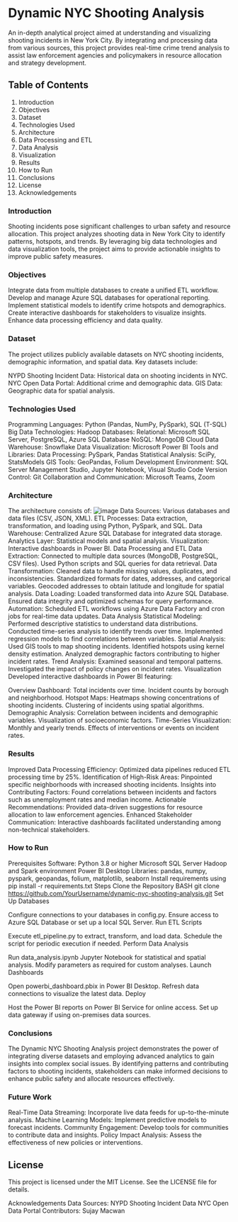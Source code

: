 # Dynamic NYC Shooting Analysis
An in-depth analytical project aimed at understanding and visualizing shooting incidents in New York City. By integrating and processing data from various sources, this project provides real-time crime trend analysis to assist law enforcement agencies and policymakers in resource allocation and strategy development.

## Table of Contents
1. Introduction
2. Objectives
3. Dataset
4. Technologies Used
5. Architecture
6. Data Processing and ETL
7. Data Analysis
8. Visualization
9. Results
10. How to Run
11. Conclusions
12. License
13. Acknowledgements

### Introduction
Shooting incidents pose significant challenges to urban safety and resource allocation. This project analyzes shooting data in New York City to identify patterns, hotspots, and trends. By leveraging big data technologies and data visualization tools, the project aims to provide actionable insights to improve public safety measures.

### Objectives
Integrate data from multiple databases to create a unified ETL workflow.
Develop and manage Azure SQL databases for operational reporting.
Implement statistical models to identify crime hotspots and demographics.
Create interactive dashboards for stakeholders to visualize insights.
Enhance data processing efficiency and data quality.

### Dataset
The project utilizes publicly available datasets on NYC shooting incidents, demographic information, and spatial data. Key datasets include:

NYPD Shooting Incident Data: Historical data on shooting incidents in NYC.
NYC Open Data Portal: Additional crime and demographic data.
GIS Data: Geographic data for spatial analysis.

### Technologies Used
Programming Languages: Python (Pandas, NumPy, PySpark), SQL (T-SQL)
Big Data Technologies: Hadoop
Databases:
Relational: Microsoft SQL Server, PostgreSQL, Azure SQL Database
NoSQL: MongoDB
Cloud Data Warehouse: Snowflake
Data Visualization: Microsoft Power BI
Tools and Libraries:
Data Processing: PySpark, Pandas
Statistical Analysis: SciPy, StatsModels
GIS Tools: GeoPandas, Folium
Development Environment: SQL Server Management Studio, Jupyter Notebook, Visual Studio Code
Version Control: Git
Collaboration and Communication: Microsoft Teams, Zoom

### Architecture
The architecture consists of:
![image](https://github.com/user-attachments/assets/42b73fd2-a7cf-4a79-8600-ff7e1bf578e8)
Data Sources: Various databases and data files (CSV, JSON, XML).
ETL Processes: Data extraction, transformation, and loading using Python, PySpark, and SQL.
Data Warehouse: Centralized Azure SQL Database for integrated data storage.
Analytics Layer: Statistical models and spatial analysis.
Visualization: Interactive dashboards in Power BI.
Data Processing and ETL
Data Extraction:
Connected to multiple data sources (MongoDB, PostgreSQL, CSV files).
Used Python scripts and SQL queries for data retrieval.
Data Transformation:
Cleaned data to handle missing values, duplicates, and inconsistencies.
Standardized formats for dates, addresses, and categorical variables.
Geocoded addresses to obtain latitude and longitude for spatial analysis.
Data Loading:
Loaded transformed data into Azure SQL Database.
Ensured data integrity and optimized schemas for query performance.
Automation:
Scheduled ETL workflows using Azure Data Factory and cron jobs for real-time data updates.
Data Analysis
Statistical Modeling:
Performed descriptive statistics to understand data distributions.
Conducted time-series analysis to identify trends over time.
Implemented regression models to find correlations between variables.
Spatial Analysis:
Used GIS tools to map shooting incidents.
Identified hotspots using kernel density estimation.
Analyzed demographic factors contributing to higher incident rates.
Trend Analysis:
Examined seasonal and temporal patterns.
Investigated the impact of policy changes on incident rates.
Visualization
Developed interactive dashboards in Power BI featuring:

Overview Dashboard:
Total incidents over time.
Incident counts by borough and neighborhood.
Hotspot Maps:
Heatmaps showing concentrations of shooting incidents.
Clustering of incidents using spatial algorithms.
Demographic Analysis:
Correlation between incidents and demographic variables.
Visualization of socioeconomic factors.
Time-Series Visualization:
Monthly and yearly trends.
Effects of interventions or events on incident rates.

### Results
Improved Data Processing Efficiency:
Optimized data pipelines reduced ETL processing time by 25%.
Identification of High-Risk Areas:
Pinpointed specific neighborhoods with increased shooting incidents.
Insights into Contributing Factors:
Found correlations between incidents and factors such as unemployment rates and median income.
Actionable Recommendations:
Provided data-driven suggestions for resource allocation to law enforcement agencies.
Enhanced Stakeholder Communication:
Interactive dashboards facilitated understanding among non-technical stakeholders.

### How to Run
Prerequisites
Software:
Python 3.8 or higher
Microsoft SQL Server
Hadoop and Spark environment
Power BI Desktop
Libraries:
pandas, numpy, pyspark, geopandas, folium, matplotlib, seaborn
Install requirements using pip install -r requirements.txt
Steps
Clone the Repository
BASH
git clone https://github.com/YourUsername/dynamic-nyc-shooting-analysis.git
Set Up Databases

Configure connections to your databases in config.py.
Ensure access to Azure SQL Database or set up a local SQL Server.
Run ETL Scripts

Execute etl_pipeline.py to extract, transform, and load data.
Schedule the script for periodic execution if needed.
Perform Data Analysis

Run data_analysis.ipynb Jupyter Notebook for statistical and spatial analysis.
Modify parameters as required for custom analyses.
Launch Dashboards

Open powerbi_dashboard.pbix in Power BI Desktop.
Refresh data connections to visualize the latest data.
Deploy

Host the Power BI reports on Power BI Service for online access.
Set up data gateway if using on-premises data sources.

### Conclusions
The Dynamic NYC Shooting Analysis project demonstrates the power of integrating diverse datasets and employing advanced analytics to gain insights into complex social issues. By identifying patterns and contributing factors to shooting incidents, stakeholders can make informed decisions to enhance public safety and allocate resources effectively.

### Future Work
Real-Time Data Streaming: Incorporate live data feeds for up-to-the-minute analysis.
Machine Learning Models: Implement predictive models to forecast incidents.
Community Engagement: Develop tools for communities to contribute data and insights.
Policy Impact Analysis: Assess the effectiveness of new policies or interventions.

## License
This project is licensed under the MIT License. See the LICENSE file for details.

Acknowledgements
Data Sources:
NYPD Shooting Incident Data
NYC Open Data Portal
Contributors: Sujay Macwan
